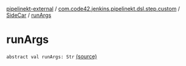 [pipelinekt-external](../../index.md) / [com.code42.jenkins.pipelinekt.dsl.step.custom](../index.md) / [SideCar](index.md) / [runArgs](./run-args.md)

# runArgs

`abstract val runArgs: Str` [(source)](https://github.com/code42/pipelinekt/tree/master/dsl/src/main/kotlin/com/code42/jenkins/pipelinekt/dsl/step/custom/DockerDsl.kt#L18)